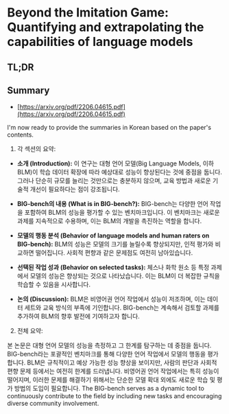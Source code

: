 # Beyond the Imitation Game: Quantifying and extrapolating the capabilities of language models
## TL;DR
## Summary
- [https://arxiv.org/pdf/2206.04615.pdf](https://arxiv.org/pdf/2206.04615.pdf)

I'm now ready to provide the summaries in Korean based on the paper's contents.

1. 각 섹션의 요약:

- **소개 (Introduction):** 이 연구는 대형 언어 모델(Big Language Models, 이하 BLM)이 학습 데이터 확장에 따라 예상대로 성능이 향상된다는 것에 중점을 둡니다. 그러나 단순히 규모를 늘리는 것만으로는 충분하지 않으며, 교육 방법과 새로운 기술적 개선이 필요하다는 점이 강조됩니다.

- **BIG-bench의 내용 (What is in BIG-bench?):** BIG-bench는 다양한 언어 작업을 포함하여 BLM의 성능을 평가할 수 있는 벤치마크입니다. 이 벤치마크는 새로운 과제를 지속적으로 수용하며, 이는 BLM의 개발을 촉진하는 역할을 합니다.

- **모델의 행동 분석 (Behavior of language models and human raters on BIG-bench):** BLM의 성능은 모델의 크기를 늘릴수록 향상되지만, 인적 평가와 비교하면 떨어집니다. 사회적 편향과 같은 문제점도 여전히 남아있습니다.

- **선택된 작업 성과 (Behavior on selected tasks):** 체스나 화학 원소 등 특정 과제에서 모델의 성능은 향상되는 것으로 나타났습니다. 이는 BLM이 더 복잡한 규칙을 학습할 수 있음을 시사합니다.

- **논의 (Discussion):** BLM은 비영어권 언어 작업에서 성능이 저조하며, 이는 데이터 세트와 교육 방식의 부족에 기인합니다. BIG-bench는 계속해서 검토할 과제를 추가하여 BLM의 향후 발전에 기여하고자 합니다.

2. 전체 요약:

본 논문은 대형 언어 모델의 성능을 측정하고 그 한계를 탐구하는 데 중점을 둡니다. BIG-bench라는 포괄적인 벤치마크를 통해 다양한 언어 작업에서 모델의 행동을 평가합니다. BLM은 규칙적이고 예상 가능한 성능 향상을 보이지만, 사람의 판단과 사회적 편향 문제 등에서는 여전히 한계를 드러냅니다. 비영어권 언어 작업에서는 특히 성능이 떨어지며, 이러한 문제를 해결하기 위해서는 단순한 모델 확대 외에도 새로운 학습 및 평가 방법의 도입이 필요합니다. The BIG-bench serves as a dynamic tool to continuously contribute to the field by including new tasks and encouraging diverse community involvement.